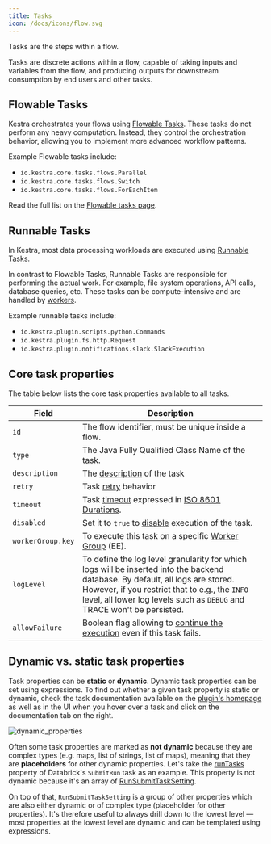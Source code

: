 ```yaml
---
title: Tasks
icon: /docs/icons/flow.svg
---
```


Tasks are the steps within a flow.

Tasks are discrete actions within a flow, capable of taking inputs and variables from the flow, and producing outputs for downstream consumption by end users and other tasks.

<div class="video-container>
  <iframe src="https://www.youtube.com/embed/vRdlf1OwYWA?si=pk3B20pMSiWH-X-p" title="YouTube video player" frameborder="0" allow="accelerometer; autoplay; clipboard-write; encrypted-media; gyroscope; picture-in-picture; web-share" referrerpolicy="strict-origin-when-cross-origin" allowfullscreen></iframe>
</div>

## Flowable Tasks

Kestra orchestrates your flows using [Flowable Tasks](/docs/concepts/flowable-tasks). These tasks do not perform any heavy computation. Instead, they control the orchestration behavior, allowing you to implement more advanced workflow patterns.

Example Flowable tasks include:
- `io.kestra.core.tasks.flows.Parallel`
- `io.kestra.core.tasks.flows.Switch`
- `io.kestra.core.tasks.flows.ForEachItem`

Read the full list on the [Flowable tasks page](/docs/concepts/flowable-tasks).

## Runnable Tasks

In Kestra, most data processing workloads are executed using [Runnable Tasks](/docs/concepts/runnable-tasks).

In contrast to Flowable Tasks, Runnable Tasks are responsible for performing the actual work. For example, file system operations, API calls, database queries, etc. These tasks can be compute-intensive and are handled by [workers](/docs/architecture/worker).

Example runnable tasks include:
- `io.kestra.plugin.scripts.python.Commands`
- `io.kestra.plugin.fs.http.Request`
- `io.kestra.plugin.notifications.slack.SlackExecution`

## Core task properties

The table below lists the core task properties available to all tasks.

| Field             | Description                                                                                                                                                                                                                                                 |
|-------------------|-------------------------------------------------------------------------------------------------------------------------------------------------------------------------------------------------------------------------------------------------------------|
| `id`              | The flow identifier, must be unique inside a flow.                                                                                                                                                                                                          |
| `type`            | The Java Fully Qualified Class Name of the task.                                                                                                                                                                                                            |
| `description`     | The [description](/docs/workflow-components/descriptions) of the task                                                                                                                                                                                                                                 |
| `retry`           | Task [retry](/docs/workflow-components/retries) behavior                                                                                                                                                                                                                                         |
| `timeout`         | Task [timeout](/docs/workflow-components/timeout) expressed in [ISO 8601 Durations](https://en.wikipedia.org/wiki/ISO_8601#Durations).                                                                                                                                                           |
| `disabled`        | Set it to `true` to [disable](/docs/workflow-components/disabled) execution of the task.                                                                                                                                                                                                          |
| `workerGroup.key` | To execute this task on a specific [Worker Group](/docs/enterprise/worker-group) (EE).                                                                                                                                                                                                       |
| `logLevel`        | To define the log level granularity for which logs will be inserted into the backend database. By default, all logs are stored. However, if you restrict that to e.g., the `INFO` level, all lower log levels such as `DEBUG` and TRACE won't be persisted. |
| `allowFailure`    | Boolean flag allowing to [continue the execution](/docs/workflow-components/errors#allowfailure-property) even if this task fails.                                                                                                                                                                                    |

## Dynamic vs. static task properties

Task properties can be **static** or **dynamic**. Dynamic task properties can be set using expressions. To find out whether a given task property is static or dynamic, check the task documentation available on the [plugin's homepage](https://kestra.io/plugins) as well as in the UI when you hover over a task and click on the documentation tab on the right.

![dynamic_properties](/docs/concepts/dynamic_properties.png)

Often some task properties are marked as **not dynamic** because they are complex types (e.g. maps, list of strings, list of maps), meaning that they are **placeholders** for other dynamic properties. Let's take the [runTasks](https://kestra.io/plugins/tasks/job/io.kestra.plugin.databricks.job.SubmitRun#runtasks) property of Databrick's `SubmitRun` task as an example. This property is not dynamic because it's an array of [RunSubmitTaskSetting](https://kestra.io/plugins/tasks/job/io.kestra.plugin.databricks.job.SubmitRun#runsubmittasksetting). 

On top of that, `RunSubmitTaskSetting` is a group of other properties which are also either dynamic or of complex type (placeholder for other properties). It's therefore useful to always drill down to the lowest level — most properties at the lowest level are dynamic and can be templated using expressions.

